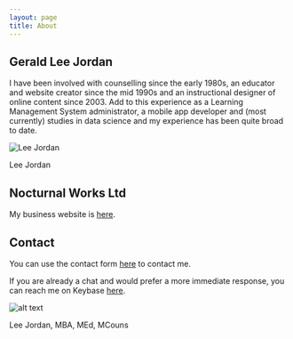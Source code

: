 ```yaml
---
layout: page
title: About
---
```


## Gerald Lee Jordan

I have been involved with counselling since the early 1980s, an educator and website creator since the mid 1990s and an instructional designer of online content since 2003. Add to this experience as a Learning Management System administrator, a mobile app developer and (most currently) studies in data science and my experience has been quite broad to date.

<img class="img-border" src="https://geraldleejordan.com/public/assets/images/lee-jordan-programmer.jpg" alt="Lee Jordan">

Lee Jordan

## Nocturnal Works Ltd

My business website is <a href="https://nocturnalworks.com" title="Nocturnal Works Ltd" target="_blank" rel="nofollow">here</a>.

## Contact

You can use the contact form <a href="https://nocturnalworks.com/contact" title="Nocturnal Works Ltd contact form" target="_blank" rel="nofollow">here</a> to contact me.

If you are already a chat and would prefer a more immediate response, you can reach me on Keybase <a href="https://keybase.io/geraldleejordan/chat" rel="nofollow" target="_blank">here</a>.

![alt text](https://geraldleejordan.com/public/assets/images/lee-jordan.png "Lee Jordan")

Lee Jordan, MBA, MEd, MCouns
